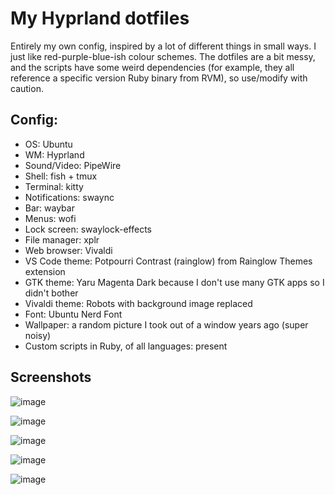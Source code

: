 # My Hyprland dotfiles

Entirely my own config, inspired by a lot of different things in small ways.
I just like red-purple-blue-ish colour schemes.
The dotfiles are a bit messy, and the scripts have some weird dependencies (for example, they all reference a specific version Ruby binary from RVM), so use/modify with caution.

## Config:
- OS: Ubuntu
- WM: Hyprland
- Sound/Video: PipeWire
- Shell: fish + tmux
- Terminal: kitty
- Notifications: swaync
- Bar: waybar
- Menus: wofi
- Lock screen: swaylock-effects
- File manager: xplr
- Web browser: Vivaldi
- VS Code theme: Potpourri Contrast (rainglow) from Rainglow Themes extension
- GTK theme: Yaru Magenta Dark because I don't use many GTK apps so I didn't bother
- Vivaldi theme: Robots with background image replaced
- Font: Ubuntu Nerd Font
- Wallpaper: a random picture I took out of a window years ago (super noisy)
- Custom scripts in Ruby, of all languages: present

## Screenshots

![image](https://github.com/ipg0/dotfiles-hypr/assets/25267577/8a21df9d-58bf-4273-9e09-64bb0a4fc7ae)

![image](https://github.com/ipg0/dotfiles-hypr/assets/25267577/b43e5832-de95-48e8-8cd7-d34398a497ff)

![image](https://github.com/ipg0/dotfiles-hypr/assets/25267577/52db4fef-62c9-4b0e-a4ab-2df9998067ba)

![image](https://github.com/ipg0/dotfiles-hypr/assets/25267577/6e7dba12-263f-4ebc-9f74-bb8ca5a6795a)

![image](https://github.com/ipg0/dotfiles-hypr/assets/25267577/540835db-c91f-4ffa-aafa-3b2498237d32)
